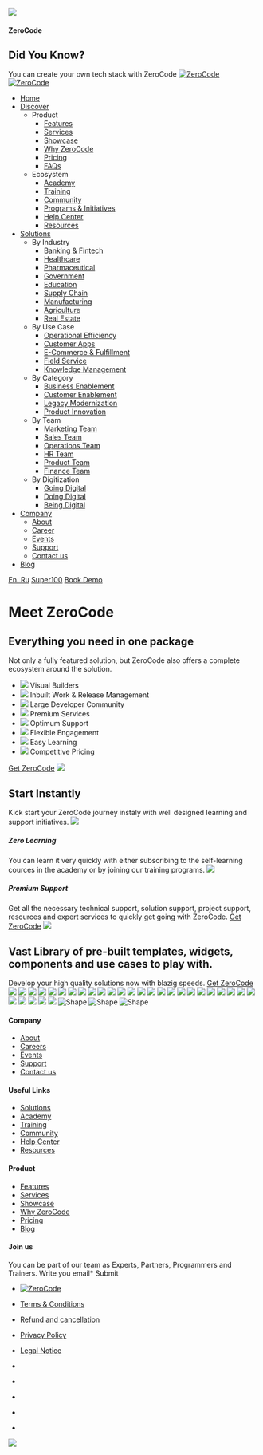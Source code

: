 ![](https://www.zeroco.de/assets/images/spinner_logo.png)
#### ZeroCode
## Did You Know?
You can create your own tech stack with ZeroCode
[ ![ZeroCode](https://www.zeroco.de/assets/images/logo.png) ![ZeroCode](https://www.zeroco.de/assets/images/logo-2.png) ](https://www.zeroco.de/</>)
  * [Home](https://www.zeroco.de/</>)
  * [Discover](https://www.zeroco.de/<discover.html>)
    * Product
      * [Features](https://www.zeroco.de/<features.html>)
      * [Services](https://www.zeroco.de/<services.html>)
      * [Showcase](https://www.zeroco.de/<showcase.html>)
      * [Why ZeroCode](https://www.zeroco.de/<why-zerocode.html>)
      * [Pricing](https://www.zeroco.de/<pricing.html>)
      * [FAQs](https://www.zeroco.de/<faqs.html>)
    * Ecosystem
      * [Academy](https://www.zeroco.de/<academy.html>)
      * [Training](https://www.zeroco.de/<training.html>)
      * [Community](https://www.zeroco.de/<community.html>)
      * [Programs & Initiatives](https://www.zeroco.de/<programs.html>)
      * [Help Center](https://www.zeroco.de/<help-center.html>)
      * [Resources](https://www.zeroco.de/<resources.html>)
  * [Solutions](https://www.zeroco.de/<solutions.html>)
    * By Industry
      * [Banking & Fintech](https://www.zeroco.de/<banking.html>)
      * [Healthcare](https://www.zeroco.de/<healthcare.html>)
      * [Pharmaceutical](https://www.zeroco.de/<pharma.html>)
      * [Government](https://www.zeroco.de/<government.html>)
      * [Education](https://www.zeroco.de/<education.html>)
      * [Supply Chain](https://www.zeroco.de/<supplychain.html>)
      * [Manufacturing](https://www.zeroco.de/<manufacturing.html>)
      * [Agriculture](https://www.zeroco.de/<agriculture.html>)
      * [Real Estate](https://www.zeroco.de/<realestate.html>)
    * By Use Case
      * [Operational Efficiency](https://www.zeroco.de/<opeff.html>)
      * [Customer Apps](https://www.zeroco.de/<custapps.html>)
      * [E-Commerce & Fulfillment](https://www.zeroco.de/<ecom.html>)
      * [Field Service](https://www.zeroco.de/<fieldservice.html>)
      * [Knowledge Management](https://www.zeroco.de/<knowledgemgmt.html>)
    * By Category
      * [Business Enablement](https://www.zeroco.de/<business.html>)
      * [Customer Enablement](https://www.zeroco.de/<customer.html>)
      * [Legacy Modernization](https://www.zeroco.de/<legacy.html>)
      * [Product Innovation](https://www.zeroco.de/<innovation.html>)
    * By Team
      * [Marketing Team](https://www.zeroco.de/<marketing-team.html>)
      * [Sales Team](https://www.zeroco.de/<sales-team.html>)
      * [Operations Team](https://www.zeroco.de/<ops-team.html>)
      * [HR Team](https://www.zeroco.de/<hr-team.html>)
      * [Product Team](https://www.zeroco.de/<product-team.html>)
      * [Finance Team](https://www.zeroco.de/<finance-team.html>)
    * By Digitization
      * [Going Digital](https://www.zeroco.de/<going-digital.html>)
      * [Doing Digital](https://www.zeroco.de/<doing-digital.html>)
      * [Being Digital](https://www.zeroco.de/<being-digital.html>)
  * [Company](https://www.zeroco.de/<about.html>)
    * [About](https://www.zeroco.de/<about.html>)
    * [Career](https://www.zeroco.de/<careers.html>)
    * [Events](https://www.zeroco.de/<events.html>)
    * [Support](https://www.zeroco.de/<support.html>)
    * [Contact us](https://www.zeroco.de/<contact.html>)
  * [Blog](https://www.zeroco.de/<blog.html>)


[En. Ru](https://www.zeroco.de/<#>) [Super100](https://www.zeroco.de/<super100/>) [Book Demo](https://www.zeroco.de/<#book-a-demo>)
# Meet ZeroCode
## Everything you need in one package
Not only a fully featured solution, but ZeroCode also offers a complete ecosystem around the solution.
  * ![](https://www.zeroco.de/assets/images/icon/checkmark.svg)
Visual Builders
  * ![](https://www.zeroco.de/assets/images/icon/checkmark.svg)
Inbuilt Work & Release Management
  * ![](https://www.zeroco.de/assets/images/icon/checkmark.svg)
Large Developer Community
  * ![](https://www.zeroco.de/assets/images/icon/checkmark.svg)
Premium Services
  * ![](https://www.zeroco.de/assets/images/icon/checkmark.svg)
Optimum Support
  * ![](https://www.zeroco.de/assets/images/icon/checkmark.svg)
Flexible Engagement
  * ![](https://www.zeroco.de/assets/images/icon/checkmark.svg)
Easy Learning
  * ![](https://www.zeroco.de/assets/images/icon/checkmark.svg)
Competitive Pricing


[Get ZeroCode](https://www.zeroco.de/<pricing.html>)
![](https://www.zeroco.de/assets/images/features/feature.png)
## Start Instantly
Kick start your ZeroCode journey instaly with well designed learning and support initiatives.
![](https://www.zeroco.de/assets/images/home_10/icons/icon1.svg)
##### Zero Learning
You can learn it very quickly with either subscribing to the self-learning cources in the academy or by joining our training programs. 
![](https://www.zeroco.de/assets/images/home_10/icons/icon2.svg)
##### Premium Support
Get all the necessary technical support, solution support, project support, resources and expert services to quickly get going with ZeroCode.
[Get ZeroCode](https://www.zeroco.de/<pricing.html>)
![](https://www.zeroco.de/assets/images/banner/banner-image.png)
##  Vast Library of pre-built templates, widgets, components and use cases to play with. 
Develop your high quality solutions now with blazig speeds.
[Get ZeroCode](https://www.zeroco.de/<pricing.html>)
![](https://www.zeroco.de/assets/images/logo/product-logo-11.svg)
![](https://www.zeroco.de/assets/images/logo/product-logo-21.svg)
![](https://www.zeroco.de/assets/images/logo/product-logo-31.svg)
![](https://www.zeroco.de/assets/images/logo/product-logo-41.svg)
![](https://www.zeroco.de/assets/images/logo/product-logo-51.svg)
![](https://www.zeroco.de/assets/images/logo/product-logo-11.svg)
![](https://www.zeroco.de/assets/images/logo/product-logo-21.svg)
![](https://www.zeroco.de/assets/images/logo/product-logo-31.svg)
![](https://www.zeroco.de/assets/images/logo/product-logo-41.svg)
![](https://www.zeroco.de/assets/images/logo/product-logo-51.svg)
![](https://www.zeroco.de/assets/images/logo/product-logo-11.svg)
![](https://www.zeroco.de/assets/images/logo/product-logo-21.svg)
![](https://www.zeroco.de/assets/images/logo/product-logo-31.svg)
![](https://www.zeroco.de/assets/images/logo/product-logo-41.svg)
![](https://www.zeroco.de/assets/images/logo/product-logo-51.svg)
![](https://www.zeroco.de/assets/images/logo/product-logo-11.svg)
![](https://www.zeroco.de/assets/images/logo/product-logo-21.svg)
![](https://www.zeroco.de/assets/images/logo/product-logo-31.svg)
![](https://www.zeroco.de/assets/images/logo/product-logo-41.svg)
![](https://www.zeroco.de/assets/images/logo/product-logo-51.svg)
![](https://www.zeroco.de/assets/images/logo/product-logo-11.svg)
![](https://www.zeroco.de/assets/images/logo/product-logo-21.svg)
![](https://www.zeroco.de/assets/images/logo/product-logo-31.svg)
![](https://www.zeroco.de/assets/images/logo/product-logo-41.svg)
![](https://www.zeroco.de/assets/images/logo/product-logo-51.svg)
![](https://www.zeroco.de/assets/images/logo/product-logo-11.svg)
![](https://www.zeroco.de/assets/images/logo/product-logo-21.svg)
![](https://www.zeroco.de/assets/images/logo/product-logo-31.svg)
![](https://www.zeroco.de/assets/images/logo/product-logo-41.svg)
![](https://www.zeroco.de/assets/images/logo/product-logo-51.svg)
![Shape](https://www.zeroco.de/assets/images/footer/kite.svg)
![Shape](https://www.zeroco.de/assets/images/footer/women.svg)
![Shape](https://www.zeroco.de/assets/images/footer/leaf.svg)
#### Company
  * [About](https://www.zeroco.de/<about.html>)
  * [Careers](https://www.zeroco.de/<careers.html>)
  * [Events](https://www.zeroco.de/<events.html>)
  * [Support](https://www.zeroco.de/<support.html>)
  * [Contact us](https://www.zeroco.de/<contact.html>)


#### Useful Links
  * [Solutions](https://www.zeroco.de/<solutions.html>)
  * [Academy](https://www.zeroco.de/<academy.html>)
  * [Training](https://www.zeroco.de/<training.html>)
  * [Community](https://www.zeroco.de/<community.html>)
  * [Help Center](https://www.zeroco.de/<help-center.html>)
  * [Resources](https://www.zeroco.de/<resources.html>)


#### Product
  * [Features](https://www.zeroco.de/<features.html>)
  * [Services](https://www.zeroco.de/<services.html>)
  * [Showcase](https://www.zeroco.de/<showcase.html>)
  * [Why ZeroCode](https://www.zeroco.de/<why-zerocode.html>)
  * [Pricing](https://www.zeroco.de/<pricing.html>)
  * [Blog](https://www.zeroco.de/<blog.html>)


#### Join us
You can be part of our team as Experts, Partners, Programmers and Trainers.
Write you email*
Submit
  * [ ![ZeroCode](https://www.zeroco.de/assets/images/logo-2.png) ](https://www.zeroco.de/<#>)


  * [Terms & Conditions](https://www.zeroco.de/<terms.html>)
  * [Refund and cancellation](https://www.zeroco.de/<refund.html>)
  * [Privacy Policy](https://www.zeroco.de/<privacy-policy.html>)
  * [Legal Notice](https://www.zeroco.de/<legal-notice.html>)


  * [](https://www.zeroco.de/<https:/www.facebook.com/zerocodeplatform/>)
  * [](https://www.zeroco.de/<https:/twitter.com/zerocodplatform/>)
  * [](https://www.zeroco.de/<https:/www.linkedin.com/company/zerocode-innovations>)
  * [](https://www.zeroco.de/<https:/www.youtube.com/channel/UCPbJ8tbOdY_0aZBUtjQdDDA>)
  * [](https://www.zeroco.de/<https:/www.instagram.com/zerocodeplatform/>)


[ ![](https://www.zeroco.de/assets/images/scroll.svg) ](https://www.zeroco.de/<#>)